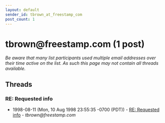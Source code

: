 ```yaml
---
layout: default
sender_id: tbrown_at_freestamp_com
post_count: 1
---
```


# tbrown<span>@</span>freestamp.com (1 post)

_Be aware that many list participants used multiple email addresses over their time active on the list. As such this page may not contain all threads available._

## Threads

### RE: Requested info
+ 1998-08-11 (Mon, 10 Aug 1998 23:55:35 -0700 (PDT)) - [RE: Requested info](/archive/1998/08/695db2af6f21518149731c93a2fa0b39aaa0195c6d9894be0a0e362859a69ddd) - _tbrown@freestamp.com_

